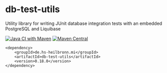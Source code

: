 # db-test-utils
Utility library for writing JUnit database integration tests with an embedded PostgreSQL and Liquibase

[![Java CI with Maven](https://github.com/hhund/db-test-utils/workflows/Java%20CI%20with%20Maven/badge.svg)](https://github.com/hhund/db-test-utils/actions?query=workflow%3A"Java+CI+with+Maven")
[![Maven Central](https://maven-badges.herokuapp.com/maven-central/de.hs-heilbronn.mi/db-test-utils/badge.svg)](https://maven-badges.herokuapp.com/maven-central/de.hs-heilbronn.mi/db-test-utils)

```
<dependency>
    <groupId>de.hs-heilbronn.mi</groupId>
    <artifactId>db-test-utils</artifactId>
    <version>0.18.0</version>
</dependency>
```
